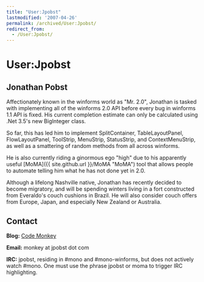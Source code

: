 ```yaml
---
title: "User:Jpobst"
lastmodified: '2007-04-26'
permalink: /archived/User:Jpobst/
redirect_from:
  - /User:Jpobst/
---
```


User:Jpobst
===========

Jonathan Pobst
--------------

Affectionately known in the winforms world as "Mr. 2.0", Jonathan is tasked with implementing all of the winforms 2.0 API before every bug in winforms 1.1 API is fixed. His current completion estimate can only be calculated using .Net 3.5's new BigInteger class.

So far, this has led him to implement SplitContainer, TableLayoutPanel, FlowLayoutPanel, ToolStrip, MenuStrip, StatusStrip, and ContextMenuStrip, as well as a smattering of random methods from all across winforms.

He is also currently riding a ginormous ego "high" due to his apparently useful [MoMA]({{ site.github.url }}/MoMA "MoMA") tool that allows people to automate telling him what he has not done yet in 2.0.

Although a lifelong Nashville native, Jonathan has recently decided to become migratory, and will be spending winters living in a fort constructed from Everaldo's couch cushions in Brazil. He will also consider couch offers from Europe, Japan, and especially New Zealand or Australia.

Contact
-------

**Blog:** [Code Monkey](http://jpobst.blogspot.com/)

**Email:** monkey at jpobst dot com

**IRC:** jpobst, residing in \#mono and \#mono-winforms, but does not actively watch \#mono. One must use the phrase jpobst or moma to trigger IRC highlighting.

